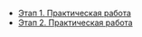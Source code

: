 <!-- docs/_sidebar.md -->

* [Этап 1.  Практическая работа](stage1.md)
* [Этап 2. Практическая работа](stage2.md)
